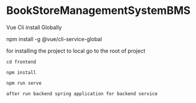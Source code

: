 # BookStoreManagementSystemBMS

Vue Cli install Globally

npm install -g @vue/cli-service-global

for installing the project to local 
    go to the  root of project 
    
    cd frontend
    
    npm install
    
    npm run serve
    
    after run backend spring application for backend service
